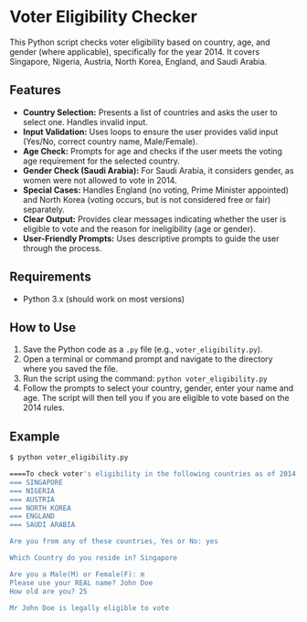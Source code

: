 # Voter Eligibility Checker

This Python script checks voter eligibility based on country, age, and gender (where applicable), specifically for the year 2014. It covers Singapore, Nigeria, Austria, North Korea, England, and Saudi Arabia.

## Features

*   **Country Selection:** Presents a list of countries and asks the user to select one.  Handles invalid input.
*   **Input Validation:**  Uses loops to ensure the user provides valid input (Yes/No, correct country name, Male/Female).
*   **Age Check:** Prompts for age and checks if the user meets the voting age requirement for the selected country.
*   **Gender Check (Saudi Arabia):**  For Saudi Arabia, it considers gender, as women were not allowed to vote in 2014.
*   **Special Cases:** Handles England (no voting, Prime Minister appointed) and North Korea (voting occurs, but is not considered free or fair) separately.
*   **Clear Output:** Provides clear messages indicating whether the user is eligible to vote and the reason for ineligibility (age or gender).
*   **User-Friendly Prompts:** Uses descriptive prompts to guide the user through the process.

## Requirements

*   Python 3.x (should work on most versions)

## How to Use

1.  Save the Python code as a `.py` file (e.g., `voter_eligibility.py`).
2.  Open a terminal or command prompt and navigate to the directory where you saved the file.
3.  Run the script using the command: `python voter_eligibility.py`
4.  Follow the prompts to select your country, gender, enter your name and age. The script will then tell you if you are eligible to vote based on the 2014 rules.

## Example

```bash
$ python voter_eligibility.py

====To check voter's eligibility in the following countries as of 2014:====
=== SINGAPORE
=== NIGERIA
=== AUSTRIA
=== NORTH KOREA
=== ENGLAND
=== SAUDI ARABIA

Are you from any of these countries, Yes or No: yes

Which Country do you reside in? Singapore

Are you a Male(M) or Female(F): m
Please use your REAL name? John Doe
How old are you? 25

Mr John Doe is legally eligible to vote
